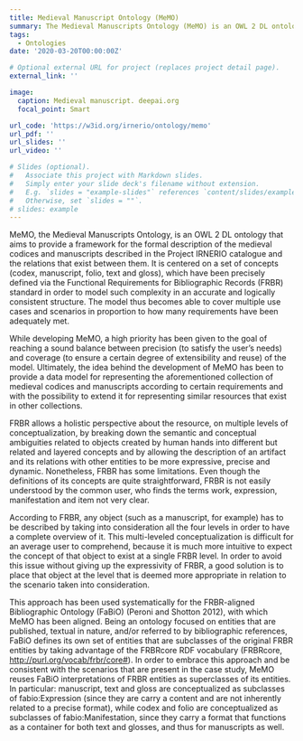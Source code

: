 ```yaml
---
title: Medieval Manuscript Ontology (MeMO)
summary: The Medieval Manuscripts Ontology (MeMO) is an OWL 2 DL ontology that aims to provide a framework for the formal description of the collection of medieval codices and manuscripts. It has been developed in the context of Progetto IRNERIO, according to certain requirements and with the possibility to extend it for representing similar resources that exist in other collections.
tags:
  - Ontologies
date: '2020-03-20T00:00:00Z'

# Optional external URL for project (replaces project detail page).
external_link: ''

image:
  caption: Medieval manuscript. deepai.org
  focal_point: Smart

url_code: 'https://w3id.org/irnerio/ontology/memo'
url_pdf: ''
url_slides: ''
url_video: ''

# Slides (optional).
#   Associate this project with Markdown slides.
#   Simply enter your slide deck's filename without extension.
#   E.g. `slides = "example-slides"` references `content/slides/example-slides.md`.
#   Otherwise, set `slides = ""`.
# slides: example
---
```


MeMO, the Medieval Manuscripts Ontology, is an OWL 2 DL ontology that aims to provide a framework for the formal description of the medieval codices and manuscripts described in the Project IRNERIO catalogue and the relations that exist between them. It is centered on a set of concepts (codex, manuscript, folio, text and gloss), which have been precisely defined via the Functional Requirements for Bibliographic Records (FRBR) standard in order to model such complexity in an accurate and logically consistent structure. The model thus becomes able to cover multiple use cases and scenarios in proportion to how many requirements have been adequately met.

While developing MeMO, a high priority has been given to the goal of reaching a sound balance between precision (to satisfy the user’s needs) and coverage (to ensure a certain degree of extensibility and reuse) of the model. Ultimately, the idea behind the development of MeMO has been to provide a data model for representing the aforementioned collection of medieval codices and manuscripts according to certain requirements and with the possibility to extend it for representing similar resources that exist in other collections.

FRBR allows a holistic perspective about the resource, on multiple levels of conceptualization, by breaking down the semantic and conceptual ambiguities related to objects created by human hands into different but related and layered concepts and by allowing the description of an artifact and its relations with other entities to be more expressive, precise and dynamic. Nonetheless, FRBR has some limitations. Even though the definitions of its concepts are quite straightforward, FRBR is not easily understood by the common user, who finds the terms work, expression, manifestation and item not very clear.

According to FRBR, any object (such as a manuscript, for example) has to be described by taking into consideration all the four levels in order to have a complete overview of it. This multi-leveled conceptualization is difficult for an average user to comprehend, because it is much more intuitive to expect the concept of that object to exist at a single FRBR level. In order to avoid this issue without giving up the expressivity of FRBR, a good solution is to place that object at the level that is deemed more appropriate in relation to the scenario taken into consideration.

This approach has been used systematically for the FRBR-aligned Bibliographic Ontology (FaBiO) (Peroni and Shotton 2012), with which MeMO has been aligned. Being an ontology focused on entities that are published, textual in nature, and/or referred to by bibliographic references, FaBiO defines its own set of entities that are subclasses of the original FRBR entities by taking advantage of the FRBRcore RDF vocabulary (FRBRcore, http://purl.org/vocab/frbr/core#). In order to embrace this approach and be consistent with the scenarios that are present in the case study, MeMO reuses FaBiO interpretations of FRBR entities as superclasses of its entities. In particular: manuscript, text and gloss are conceptualized as subclasses of fabio:Expression (since they are carry a content and are not inherently related to a precise format), while codex and folio are conceptualized as subclasses of fabio:Manifestation, since they carry a format that functions as a container for both text and glosses, and thus for manuscripts as well.